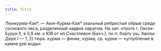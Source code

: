 ```yaml
---
title: Title
---
```


Люнкурма-Кая*, — Аюн-Курма-Кая* скальный ребристый обрыв среди соснового леса,
разделенный надвое оврагом. На зап. отроге г. Оксек-Бурун II, в 0,8 км. к ЮВ от
нп Счастливое (Бахч.), по п. борту ущ. Ханлы-Дере I — 1, 2) тюрк. курма — финик;
хурма; ср. курна — «углубление в камне для воды».
